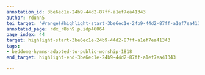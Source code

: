 ```yaml
---
annotation_id: 3be6ec1e-24b9-44d2-87ff-a1ef7ea41343
author: rdunn5
tei_target: "#range(#highlight-start-3be6ec1e-24b9-44d2-87ff-a1ef7ea41343, #highlight-end-3be6ec1e-24b9-44d2-87ff-a1ef7ea41343)"
annotated_page: rdx_r8sn9.p.idp46064
page_index: 44
target: highlight-start-3be6ec1e-24b9-44d2-87ff-a1ef7ea41343
tags:
- beddome-hymns-adapted-to-public-worship-1818
end_target: highlight-end-3be6ec1e-24b9-44d2-87ff-a1ef7ea41343

---
```

